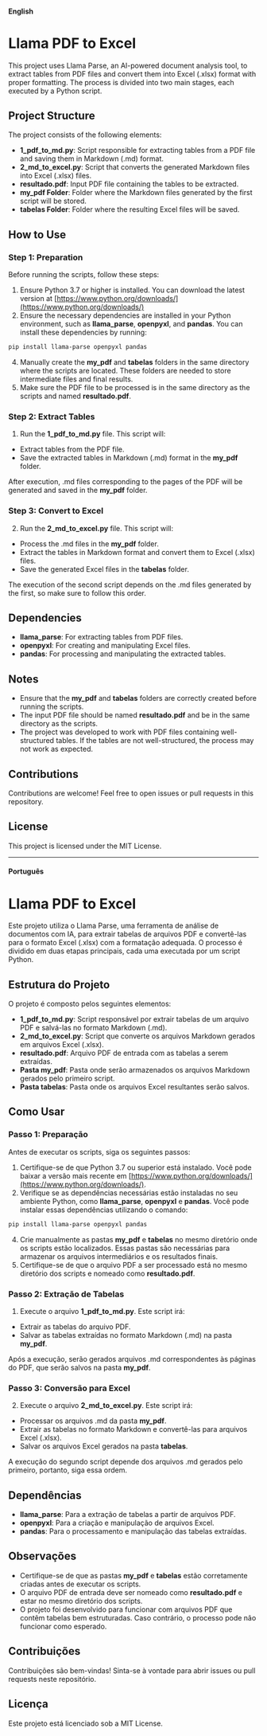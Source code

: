#### English 

# Llama PDF to Excel

This project uses Llama Parse, an AI-powered document analysis tool, to extract tables from PDF files and convert them into Excel (.xlsx) format with proper formatting. The process is divided into two main stages, each executed by a Python script.

## Project Structure

The project consists of the following elements:

- **1_pdf_to_md.py**: Script responsible for extracting tables from a PDF file and saving them in Markdown (.md) format.
- **2_md_to_excel.py**: Script that converts the generated Markdown files into Excel (.xlsx) files.
- **resultado.pdf**: Input PDF file containing the tables to be extracted.
- **my_pdf Folder**: Folder where the Markdown files generated by the first script will be stored.
- **tabelas Folder**: Folder where the resulting Excel files will be saved.

## How to Use

### Step 1: Preparation

Before running the scripts, follow these steps:

1. Ensure Python 3.7 or higher is installed. You can download the latest version at [https://www.python.org/downloads/](https://www.python.org/downloads/)
2. Ensure the necessary dependencies are installed in your Python environment, such as **llama_parse**, **openpyxl**, and **pandas**. You can install these dependencies by running:
   
```bash
pip install llama-parse openpyxl pandas
```

4. Manually create the **my_pdf** and **tabelas** folders in the same directory where the scripts are located. These folders are needed to store intermediate files and final results.
5. Make sure the PDF file to be processed is in the same directory as the scripts and named **resultado.pdf**.

### Step 2: Extract Tables

1. Run the **1_pdf_to_md.py** file. This script will:

- Extract tables from the PDF file.
- Save the extracted tables in Markdown (.md) format in the **my_pdf** folder.

After execution, .md files corresponding to the pages of the PDF will be generated and saved in the **my_pdf** folder.

### Step 3: Convert to Excel

2. Run the **2_md_to_excel.py** file. This script will:

- Process the .md files in the **my_pdf** folder.
- Extract the tables in Markdown format and convert them to Excel (.xlsx) files.
- Save the generated Excel files in the **tabelas** folder.

The execution of the second script depends on the .md files generated by the first, so make sure to follow this order.

## Dependencies

- **llama_parse**: For extracting tables from PDF files.
- **openpyxl**: For creating and manipulating Excel files.
- **pandas**: For processing and manipulating the extracted tables.

## Notes

- Ensure that the **my_pdf** and **tabelas** folders are correctly created before running the scripts.
- The input PDF file should be named **resultado.pdf** and be in the same directory as the scripts.
- The project was developed to work with PDF files containing well-structured tables. If the tables are not well-structured, the process may not work as expected.

## Contributions

Contributions are welcome! Feel free to open issues or pull requests in this repository.

## License

This project is licensed under the MIT License.

---

#### Português

# Llama PDF to Excel

Este projeto utiliza o Llama Parse, uma ferramenta de análise de documentos com IA, para extrair tabelas de arquivos PDF e convertê-las para o formato Excel (.xlsx) com a formatação adequada. O processo é dividido em duas etapas principais, cada uma executada por um script Python.

## Estrutura do Projeto

O projeto é composto pelos seguintes elementos:

- **1_pdf_to_md.py**: Script responsável por extrair tabelas de um arquivo PDF e salvá-las no formato Markdown (.md).
- **2_md_to_excel.py**: Script que converte os arquivos Markdown gerados em arquivos Excel (.xlsx).
- **resultado.pdf**: Arquivo PDF de entrada com as tabelas a serem extraídas.
- **Pasta my_pdf**: Pasta onde serão armazenados os arquivos Markdown gerados pelo primeiro script.
- **Pasta tabelas**: Pasta onde os arquivos Excel resultantes serão salvos.

## Como Usar

### Passo 1: Preparação

Antes de executar os scripts, siga os seguintes passos:

1. Certifique-se de que Python 3.7 ou superior está instalado. Você pode baixar a versão mais recente em [https://www.python.org/downloads/](https://www.python.org/downloads/).
2. Verifique se as dependências necessárias estão instaladas no seu ambiente Python, como **llama_parse**, **openpyxl** e **pandas**. Você pode instalar essas dependências utilizando o comando:

```bash
pip install llama-parse openpyxl pandas
```
   
4. Crie manualmente as pastas **my_pdf** e **tabelas** no mesmo diretório onde os scripts estão localizados. Essas pastas são necessárias para armazenar os arquivos intermediários e os resultados finais.
5. Certifique-se de que o arquivo PDF a ser processado está no mesmo diretório dos scripts e nomeado como **resultado.pdf**.

### Passo 2: Extração de Tabelas

1. Execute o arquivo **1_pdf_to_md.py**. Este script irá:

- Extrair as tabelas do arquivo PDF.
- Salvar as tabelas extraídas no formato Markdown (.md) na pasta **my_pdf**.

Após a execução, serão gerados arquivos .md correspondentes às páginas do PDF, que serão salvos na pasta **my_pdf**.

### Passo 3: Conversão para Excel

2. Execute o arquivo **2_md_to_excel.py**. Este script irá:

- Processar os arquivos .md da pasta **my_pdf**.
- Extrair as tabelas no formato Markdown e convertê-las para arquivos Excel (.xlsx).
- Salvar os arquivos Excel gerados na pasta **tabelas**.

A execução do segundo script depende dos arquivos .md gerados pelo primeiro, portanto, siga essa ordem.

## Dependências

- **llama_parse**: Para a extração de tabelas a partir de arquivos PDF.
- **openpyxl**: Para a criação e manipulação de arquivos Excel.
- **pandas**: Para o processamento e manipulação das tabelas extraídas.

## Observações

- Certifique-se de que as pastas **my_pdf** e **tabelas** estão corretamente criadas antes de executar os scripts.
- O arquivo PDF de entrada deve ser nomeado como **resultado.pdf** e estar no mesmo diretório dos scripts.
- O projeto foi desenvolvido para funcionar com arquivos PDF que contêm tabelas bem estruturadas. Caso contrário, o processo pode não funcionar como esperado.

## Contribuições

Contribuições são bem-vindas! Sinta-se à vontade para abrir issues ou pull requests neste repositório.

## Licença

Este projeto está licenciado sob a MIT License.
